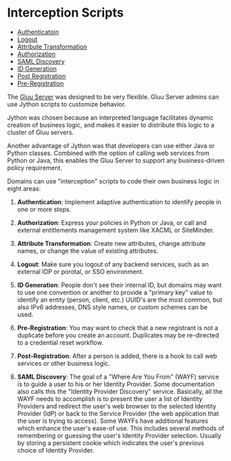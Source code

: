 # Interception Scripts 

- [Authenticatoin](./authentication.md)
- [Logout](./logout.md)
- [Attribute Transformation](./attribute-transformation.md)
- [Authorization](./authorization.md)
- [SAML Discovery](./saml-discovery.md)
- [ID Generation](./id-generation.md)
- [Post Registration](./post-registration.md)
- [Pre-Registration](./pre-registration.md)


The [Gluu Server](http://gluu.org) was designed to be very flexible. Gluu Server admins can use Jython scripts to customize behavior. 

Jython was chosen because an interpreted language facilitates dynamic creation of business logic, and makes it easier to distribute this logic to a cluster of Gluu servers. 

Another advantage of Jython was that developers can use either Java or Python classes. Combined with the option of calling web services from Python or Java, this enables the Gluu Server to support any business-driven policy requirement.

Domains can use "interception" scripts to code their own business logic in eight areas:

1.  **Authentication**: Implement adaptive authentication to identify people in one or more steps.

2.  **Authorization**: Express your policies in Python or Java, or call and external entitlements management system like XACML or SiteMinder.

3.  **Attribute Transformation**: Create new attributes, change attribute names, or change the value of existing attributes.

4.  **Logout**: Make sure you logout of any backend services, such as an external IDP or porotal, or SSO environment.

5.  **ID Generation**: People don't see their internal ID, but domains may want to use one convention or another to provide a "primary key" value to identify an entity (person, client, etc.) UUID's are the most common, but also IPv6 addresses, DNS style names, or custom schemes can be used. 

6.  **Pre-Registration**: You may want to check that a new registrant is not a duplicate before you create an account. Duplicates may be re-directed to a credential reset workflow.

7.  **Post-Registration**: After a person is added, there is a hook to call web services or other business logic.

8.  **SAML Discovery**: The goal of a "Where Are You From" (WAYF) service is to guide a user to his or her Identity Provider. Some documentation also calls this the "Identity Provider Discovery" service. Basically, all the WAYF needs to accomplish is to present the user a list of Identity Providers and redirect the user's web browser to the selected Identity Provider (IdP) or back to the Service Provider (the web application that the user is trying to access). Some WAYFs have additional features which enhance the user's ease-of use. This includes several methods of remembering or guessing the user's Identity Provider selection. Usually by storing a persistent cookie which indicates the user's previous choice of Identity Provider.

